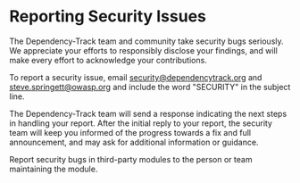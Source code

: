 # Reporting Security Issues

The Dependency-Track team and community take security bugs seriously. We appreciate your efforts to responsibly disclose your findings, and will make every effort to acknowledge your contributions.

To report a security issue, email [security@dependencytrack.org](mailto:security@dependencytrack.org) and [steve.springett@owasp.org](mailto:steve.springett@owasp.org) and include the word "SECURITY" in the subject line.

The Dependency-Track team will send a response indicating the next steps in handling your report. After the initial reply to your report, the security team will keep you informed of the progress towards a fix and full announcement, and may ask for additional information or guidance.

Report security bugs in third-party modules to the person or team maintaining the module.
